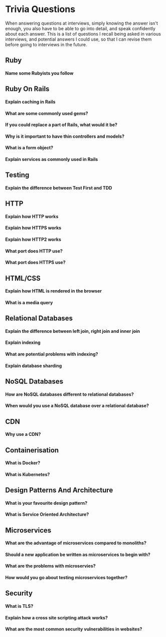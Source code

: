 # Trivia Questions

When answering questions at interviews, simply knowing the answer isn't enough, you also have to be able to go into detail, and speak confidently about each answer. This is a list of questions I recall being asked in various interviews, and potential answers I could use, so that I can revise them before going to interviews in the future.

## Ruby
#### Name some Rubyists you follow

## Ruby On Rails
#### Explain caching in Rails
#### What are some commonly used gems?
#### If you could replace a part of Rails, what would it be?
#### Why is it important to have thin controllers and models?
#### What is a form object?
#### Explain services as commonly used in Rails

## Testing
#### Explain the difference between Test First and TDD

## HTTP
#### Explain how HTTP works
#### Explain how HTTPS works
#### Explain how HTTP2 works
#### What port does HTTP use?
#### What port does HTTPS use?

## HTML/CSS
#### Explain how HTML is rendered in the browser
#### What is a media query

## Relational Databases
#### Explain the difference between left join, right join and inner join
#### Explain indexing
#### What are potential problems with indexing?
#### Explain database sharding

## NoSQL Databases
#### How are NoSQL databases different to relational databases?
#### When would you use a NoSQL database over a relational database?

## CDN
#### Why use a CDN?

## Containerisation
#### What is Docker?
#### What is Kubernetes?

## Design Patterns And Architecture
#### What is your favourite design pattern?
#### What is Service Oriented Architecture?

## Microservices
#### What are the advantage of microservices compared to monoliths?
#### Should a new application be written as microservices to begin with?
#### What are the problems with microservies?
#### How would you go about testing microservices together?

## Security
#### What is TLS?
#### Explain how a cross site scripting attack works?
#### What are the most common security vulnerabilities in websites?
